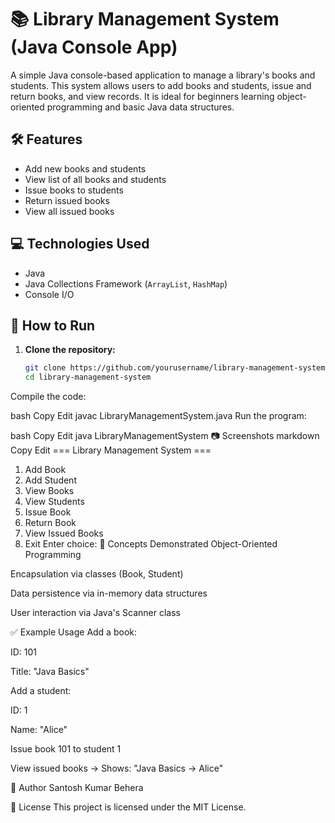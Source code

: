 # 📚 Library Management System (Java Console App)

A simple Java console-based application to manage a library's books and students. This system allows users to add books and students, issue and return books, and view records. It is ideal for beginners learning object-oriented programming and basic Java data structures.

## 🛠️ Features

- Add new books and students
- View list of all books and students
- Issue books to students
- Return issued books
- View all issued books

## 💻 Technologies Used

- Java
- Java Collections Framework (`ArrayList`, `HashMap`)
- Console I/O

## 🚀 How to Run

1. **Clone the repository:**

   ```bash
   git clone https://github.com/yourusername/library-management-system.git
   cd library-management-system
Compile the code:

bash
Copy
Edit
javac LibraryManagementSystem.java
Run the program:

bash
Copy
Edit
java LibraryManagementSystem
📷 Screenshots
markdown
Copy
Edit
=== Library Management System ===
1. Add Book
2. Add Student
3. View Books
4. View Students
5. Issue Book
6. Return Book
7. View Issued Books
8. Exit
Enter choice: 
🧠 Concepts Demonstrated
Object-Oriented Programming

Encapsulation via classes (Book, Student)

Data persistence via in-memory data structures

User interaction via Java's Scanner class

✅ Example Usage
Add a book:

ID: 101

Title: "Java Basics"

Add a student:

ID: 1

Name: "Alice"

Issue book 101 to student 1

View issued books → Shows: "Java Basics -> Alice"

📝 Author
Santosh Kumar Behera

📄 License
This project is licensed under the MIT License.
